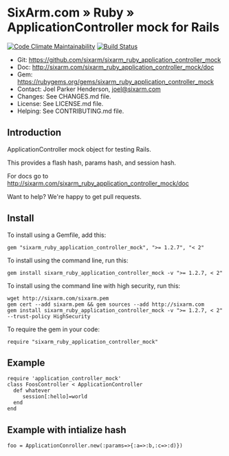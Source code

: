 # SixArm.com » Ruby » <br> ApplicationController mock for Rails

<!--header-open-->

[![Code Climate Maintainability](https://api.codeclimate.com/v1/badges/d32fc8a9f742fed7e2d6/maintainability)](https://codeclimate.com/github/SixArm/sixarm_ruby_application_controller_mock/maintainability)
[![Build Status](https://travis-ci.org/SixArm/sixarm_ruby_application_controller_mock.png)](https://travis-ci.org/SixArm/sixarm_ruby_application_controller_mock)

* Git: <https://github.com/sixarm/sixarm_ruby_application_controller_mock>
* Doc: <http://sixarm.com/sixarm_ruby_application_controller_mock/doc>
* Gem: <https://rubygems.org/gems/sixarm_ruby_application_controller_mock>
* Contact: Joel Parker Henderson, <joel@sixarm.com>
* Changes: See CHANGES.md file.
* License: See LICENSE.md file.
* Helping: See CONTRIBUTING.md file.

<!--header-shut-->


## Introduction

ApplicationController mock object for testing Rails.

This provides a flash hash, params hash, and session hash.

For docs go to <http://sixarm.com/sixarm_ruby_application_controller_mock/doc>

Want to help? We're happy to get pull requests.


<!--install-opent-->

## Install

To install using a Gemfile, add this:

    gem "sixarm_ruby_application_controller_mock", ">= 1.2.7", "< 2"

To install using the command line, run this:

    gem install sixarm_ruby_application_controller_mock -v ">= 1.2.7, < 2"

To install using the command line with high security, run this:

    wget http://sixarm.com/sixarm.pem
    gem cert --add sixarm.pem && gem sources --add http://sixarm.com
    gem install sixarm_ruby_application_controller_mock -v ">= 1.2.7, < 2" --trust-policy HighSecurity

To require the gem in your code:

    require "sixarm_ruby_application_controller_mock"

<!--install-shut-->


## Example

    require 'application_controller_mock'
    class FoosController < ApplicationController
      def whatever
         session[:hello]=world
      end
    end


## Example with intialize hash

    foo = ApplicationConroller.new(:params=>{:a=>:b,:c=>:d)})
